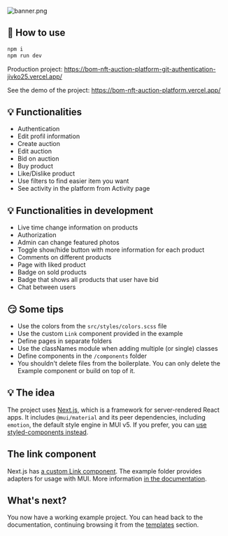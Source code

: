 ![banner.png](https://boomcdn.fra1.digitaloceanspaces.com/eb1541cf817d1c7ba6d621bbfdad316a.png)

## 🤔 How to use

```sh
npm i
npm run dev
```

Production project: https://bom-nft-auction-platform-git-authentication-jivko25.vercel.app/

See the demo of the project: https://bom-nft-auction-platform.vercel.app/

## 💡 Functionalities

- Authentication
- Edit profil information
- Create auction
- Edit auction
- Bid on auction
- Buy product
- Like/Dislike product
- Use filters to find easier item you want
- See activity in the platform from Activity page

## 💡 Functionalities in development

- Live time change information on products
- Authorization
- Admin can change featured photos
- Toggle show/hide button with more information for each product
- Comments on different products
- Page with liked product
- Badge on sold products
- Badge that shows all products that user have bid
- Chat between users

## 😏 Some tips

- Use the colors from the `src/styles/colors.scss` file
- Use the custom `Link` component provided in the example
- Define pages in separate folders
- Use the classNames module when adding multiple (or single) classes
- Define components in the `/components` folder
- You shouldn't delete files from the boilerplate. You can only delete the Example component or build on top of it.

## 💡 The idea

The project uses [Next.js](https://github.com/zeit/next.js), which is a framework for server-rendered React apps.
It includes `@mui/material` and its peer dependencies, including `emotion`, the default style engine in MUI v5.
If you prefer, you can [use styled-components instead](https://mui.com/guides/interoperability/#styled-components).

## The link component

Next.js has [a custom Link component](https://nextjs.org/docs/api-reference/next/link).
The example folder provides adapters for usage with MUI.
More information [in the documentation](https://mui.com/guides/routing/#next-js).

## What's next?

<!-- #default-branch-switch -->

You now have a working example project.
You can head back to the documentation, continuing browsing it from the [templates](https://mui.com/getting-started/templates/) section.
